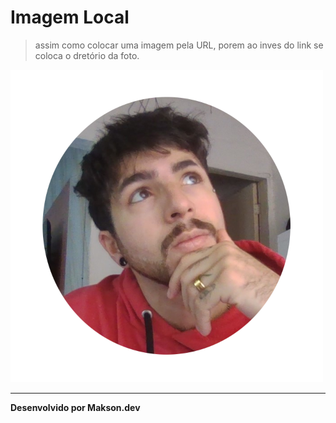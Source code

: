# Imagem Local

>assim como colocar uma imagem pela URL, porem ao inves do link se coloca o dretório da foto.

![simplesmente_eu](img/my.png)

---

**Desenvolvido por Makson.dev**